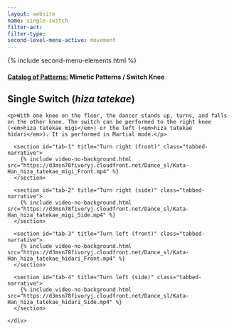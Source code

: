 ```yaml
---
layout: website
name: single-switch
filter-act:
filter-type:
second-level-menu-active: movement
---
```

{% include second-menu-elements.html %}

<main class="page-content">
  <div class="text-container">
    <h4><a href="/movement/">Catalog of Patterns:</a> Mimetic Patterns / Switch Knee</h4>
    <h2>Single Switch (<em>hiza tatekae</em>)</h2>

    <p>With one knee on the floor, the dancer stands up, turns, and falls on the other knee. The switch can be performed to the right knee (<em>hiza tatekae migi</em>) or the left (<em>hiza tatekae hidari</em>). It is performed in Martial mode.</p>



  </div>


<div class="tabs-container">
  <div class="tabs-container__links">
    <div class="wrapper">
      <div id="tabs"></div>
    </div>
  </div>
  <div class="tabs-container__content">
    <div class="wrapper">

      <section id="tab-1" title="Turn right (front)" class="tabbed-narrative">
        {% include video-no-background.html src="https://d3msn78fivoryj.cloudfront.net/Dance_sl/Kata-Han_hiza_tatekae_migi_Front.mp4" %}
      </section>

      <section id="tab-2" title="Turn right (side)" class="tabbed-narrative">
        {% include video-no-background.html src="https://d3msn78fivoryj.cloudfront.net/Dance_sl/Kata-Han_hiza_tatekae_migi_Side.mp4" %}
      </section>

      <section id="tab-3" title="Turn left (front)" class="tabbed-narrative">
        {% include video-no-background.html src="https://d3msn78fivoryj.cloudfront.net/Dance_sl/Kata-Han_hiza_tatekae_hidari_Front.mp4" %}
      </section>

      <section id="tab-4" title="Turn left (side)" class="tabbed-narrative">
        {% include video-no-background.html src="https://d3msn78fivoryj.cloudfront.net/Dance_sl/Kata-Han_hiza_tatekae_hidari_Side.mp4" %}
      </section>

    </div>
  </div>
</div>
</main>
